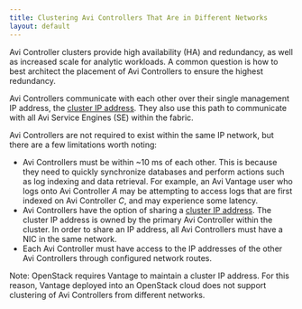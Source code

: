 ```yaml
---
title: Clustering Avi Controllers That Are in Different Networks
layout: default
---
```

Avi Controller clusters provide high availability (HA) and redundancy, as well as increased scale for analytic workloads. A common question is how to best architect the placement of Avi Controllers to ensure the highest redundancy.

Avi Controllers communicate with each other over their single management IP address, the <a href="/docs/16.2.2/controller-cluster-ip">cluster IP address</a>. They also use this path to communicate with all Avi Service Engines (SE) within the fabric.

Avi Controllers are not required to exist within the same IP network, but there are a few limitations worth noting:

* Avi Controllers must be within ~10 ms of each other. This is because they need to quickly synchronize databases and perform actions such as log indexing and data retrieval. For example, an Avi Vantage user who logs onto Avi Controller *A* may be attempting to access logs that are first indexed on Avi Controller *C*, and may experience some latency. 
* Avi Controllers have the option of sharing a <a href="/docs/16.2.2/controller-cluster-ip">cluster IP address</a>. The cluster IP address is owned by the primary Avi Controller within the cluster. In order to share an IP address, all Avi Controllers must have a NIC in the same network. 
* Each Avi Controller must have access to the IP addresses of the other Avi Controllers through configured network routes.  

Note: OpenStack requires Vantage to maintain a cluster IP address. For this reason, Vantage deployed into an OpenStack cloud does not support clustering of Avi Controllers from different networks.

